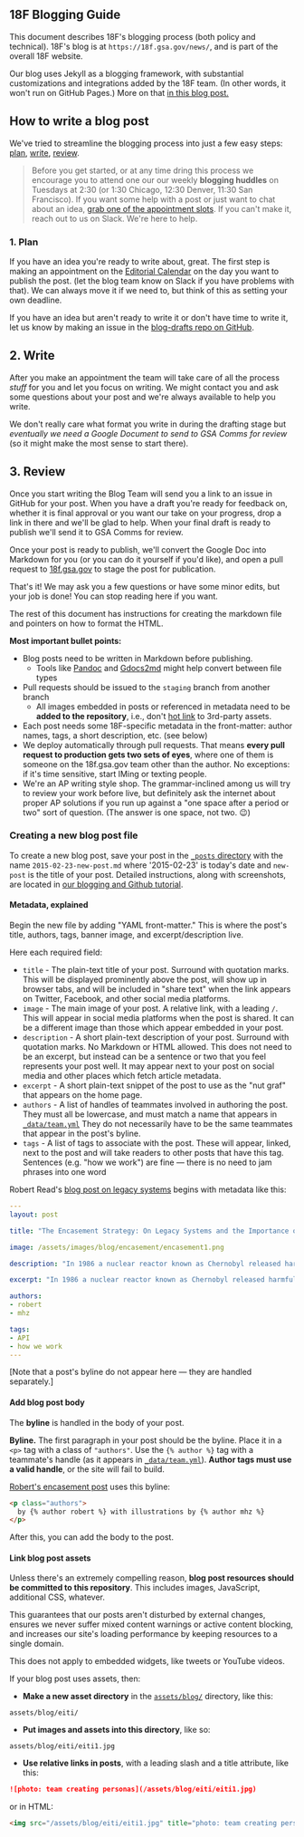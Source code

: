 ## 18F Blogging Guide

This document describes 18F's blogging process (both policy and technical). 18F's blog is at `https://18f.gsa.gov/news/`, and is part of the overall 18F website.

Our blog uses Jekyll as a blogging framework, with substantial customizations and integrations added by the 18F team. (In other words, it won't run on GitHub Pages.) More on that [in this blog post.][1]

## How to write a blog post

We've tried to streamline the blogging process into just a few easy steps: [plan](#1.-plan), [write](#2.-write), [review](#3.-review).

> Before you get started, or at any time dring this process we encourage you to attend one our our weekly **blogging huddles** on Tuesdays at 2:30 (or 1:30 Chicago, 12:30 Denver, 11:30 San Francisco). If you want some help with a post or just want to chat about an idea, [grab one of the appointment slots][2]. If you can't make it, reach out to us on Slack. We're here to help.

### 1. Plan

If you have an idea you're ready to write about, great. The first step is making an appointment on the [Editorial Calendar][3] on the day you want to publish the post. (let the blog team know on Slack if you have problems with that). We can always move it if we need to, but think of this as setting your own deadline.

If you have an idea but aren't ready to write it or don't have time to write it, let us know by making an issue in the [blog-drafts repo on GitHub][4].

## 2. Write

After you make an appointment the team will take care of all the process _stuff_ for you and let you focus on writing. We might contact you and ask some questions about your post and we're always available to help you write. 

We don't really care what format you write in during the drafting stage but _eventually we need a Google Document to send to GSA Comms for review_ (so it might make the most sense to start there).

## 3. Review

Once you start writing the Blog Team will send you a link to an issue in GitHub for your post. When you have a draft you're ready for feedback on, whether it is final approval or you want our take on your progress, drop a link in there and we'll be glad to help. When your final draft is ready to publish we'll send it to GSA Comms for review.

Once your post is ready to publish, we'll convert the Google Doc into Markdown for you (or you can do it yourself if you'd like), and open a pull request to [18f.gsa.gov][5] to stage the post for publication. 

That's it! We may ask you a few questions or have some minor edits, but your job is done! You can stop reading here if you want.

The rest of this document has instructions for creating the markdown file and pointers on how to format the HTML.

**Most important bullet points:**

* Blog posts need to be written in Markdown before publishing.
  * Tools like [Pandoc][6] and [Gdocs2md][7] might help convert between file types
* Pull requests should be issued to the `staging` branch from another branch
  * All images embedded in posts or referenced in metadata need to be **added to the repository**, i.e., don't [hot link][8] to 3rd-party assets.
* Each post needs some 18F-specific metadata in the front-matter: author names, tags, a short description, etc. (see below)
* We deploy automatically through pull requests. That means **every pull request to production gets two sets of eyes**, where one of them is someone on the 18f.gsa.gov team other than the author. No exceptions: if it's time sensitive, start IMing or texting people.
* We're an AP writing style shop. The grammar-inclined among us will try to review your work before live, but definitely ask the internet about proper AP solutions if you run up against a "one space after a period or two" sort of question. (The answer is one space, not two. :wink:)

### Creating a new blog post file

To create a new blog post,  save your post in the [`_posts` directory](https://github.com/18F/18f.gsa.gov/tree/staging/_posts) with the name `2015-02-23-new-post.md` where '2015-02-23' is today's date and `new-post` is the title of your post. Detailed instructions, along with screenshots, are located in [our blogging and Github tutorial](https://18f.gsa.gov/2015/03/03/how-to-use-github-and-the-terminal-a-guide/#edit-and-commit-a-blog-post).

#### Metadata, explained

Begin the new file by adding "YAML front-matter." This is where the post's title, authors, tags, banner image, and excerpt/description live.

Here each required field:

* `title` - The plain-text title of your post. Surround with quotation marks. This will be displayed prominently above the post, will show up in browser tabs, and will be included in "share text" when the link appears on Twitter, Facebook, and other social media platforms.
* `image` - The main image of your post. A relative link, with a leading `/`. This will appear in social media platforms when the post is shared. It can be a different image than those which appear embedded in your post.
* `description` - A short plain-text description of your post. Surround with quotation marks. No Markdown or HTML allowed. This does not need to be an excerpt, but instead can be a sentence or two that you feel represents your post well. It may appear next to your post on social media and other places which fetch article metadata.
* `excerpt` - A short plain-text snippet of the post to use as the "nut graf" that appears on the home page.
* `authors` - A list of handles of teammates involved in authoring the post. They must all be lowercase, and must match a name that appears in [`_data/team.yml`](_data/team.yml) They do not necessarily have to be the same teammates that appear in the post's byline.
* `tags` - A list of tags to associate with the post. These will appear, linked, next to the post and will take readers to other posts that have this tag. Sentences (e.g. "how we work") are fine &mdash; there is no need to jam phrases into one word


Robert Read's [blog post on legacy systems](_posts/2014-09-08-the-encasement-strategy-on-legacy-systems-and-the.html) begins with metadata like this:

```yaml
---
layout: post

title: "The Encasement Strategy: On Legacy Systems and the Importance of APIs"

image: /assets/images/blog/encasement/encasement1.png

description: "In 1986 a nuclear reactor known as Chernobyl released harmful radioactivity which spread over much of the western USSR and Europe. The core of this reactor remains a glowing, ineradicable mass of deadly radioactive lava in the middle of a large Exclusion Zone unfit for human habitation."

excerpt: "In 1986 a nuclear reactor known as Chernobyl released harmful radioactivity which spread over much of the western USSR and Europe. The core of this reactor remains a glowing, ineradicable mass of deadly radioactive lava in the middle of a large Exclusion Zone unfit for human habitation."

authors:
- robert
- mhz

tags:
- API
- how we work
---
```

[Note that a post's byline do not appear here &mdash; they are handled separately.]

#### Add blog post body

The **byline** is handled in the body of your post.

**Byline.** The first paragraph in your post should be the byline. Place it in a `<p>` tag with a class of `"authors"`. Use the `{% author %}` tag with a teammate's handle (as it appears in [`_data/team.yml`](_data/team.yml)). **Author tags must use a valid handle**, or the site will fail to build.

[Robert's encasement post](_posts/2014-09-08-the-encasement-strategy-on-legacy-systems-and-the.html) uses this byline:

```html
<p class="authors">
  by {% author robert %} with illustrations by {% author mhz %}
</p>
```

After this, you can add the body to the post.

#### Link blog post assets

Unless there's an extremely compelling reason, **blog post resources should be committed to this repository**. This includes images, JavaScript, additional CSS, whatever.

This guarantees that our posts aren't disturbed by external changes, ensures we never suffer mixed content warnings or active content blocking, and increases our site's loading performance by keeping resources to a single domain.

This does not apply to embedded widgets, like tweets or YouTube videos.

If your blog post uses assets, then:

* **Make a new asset directory** in the [`assets/blog/`](assets/blog) directory, like this:

```
assets/blog/eiti/
```

* **Put images and assets into this directory**, like so:

```
assets/blog/eiti/eiti1.jpg
```

* **Use relative links in posts**, with a leading slash and a title attribute, like this:

```markdown
![photo: team creating personas](/assets/blog/eiti/eiti1.jpg)
```

or in HTML:

```html
<img src="/assets/blog/eiti/eiti1.jpg" title="photo: team creating personas" />
```

[1]: https://18f.gsa.gov/2014/11/17/taking-control-of-our-website-with-jekyll-and-webhooks/
[2]: https://www.google.com/calendar/selfsched?sstoken=UUN0WjhISnV1SjV5fGRlZmF1bHR8MzlmYzRjOTg5YWZmZGI3MDEwMzY1M2NiZjU4MjU2Yzk
[3]: https://www.google.com/calendar/embed?src=Z3NhLmdvdl9wa2tiZjUzdTFtNmlzOWdpNzZ2MWw4aTVqOEBncm91cC5jYWxlbmRhci5nb29nbGUuY29t
[4]: https://github.com/18F/blog-drafts/issues/new
[5]: https://github.com/18F/18f.gsa.gov
[6]: http://johnmacfarlane.net/pandoc/
[7]: https://github.com/mangini/gdocs2md
[8]: https://en.wikipedia.org/wiki/Inline_linking
[9]: https://github.com/18F/18f.gsa.gov/blob/staging/script/post
